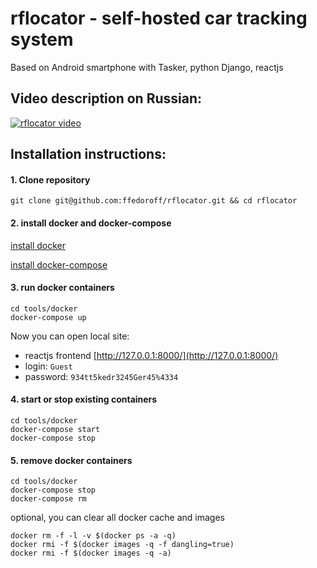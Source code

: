 # rflocator - self-hosted car tracking system

Based on Android smartphone with Tasker, python Django, reactjs

## Video description on Russian:

[![rflocator video](https://img.youtube.com/vi/g8YD1z7sLz8/0.jpg)](https://www.youtube.com/watch?v=g8YD1z7sLz8)

## Installation instructions:

#### 1. Clone repository
```
git clone git@github.com:ffedoroff/rflocator.git && cd rflocator
```

#### 2. install docker and docker-compose

[install docker](https://docs.docker.com/engine/installation/)

[install docker-compose](https://docs.docker.com/compose/install/)

#### 3. run docker containers
```
cd tools/docker
docker-compose up
```
Now you can open local site:
 - reactjs frontend [http://127.0.0.1:8000/](http://127.0.0.1:8000/) 
 - login: `Guest` 
 - password: `934tt5kedr3245Ger45%4334`

#### 4. start or stop existing containers 
```
cd tools/docker
docker-compose start
docker-compose stop
```

#### 5. remove docker containers
```
cd tools/docker
docker-compose stop
docker-compose rm
```

optional, you can clear all docker cache and images
```
docker rm -f -l -v $(docker ps -a -q)
docker rmi -f $(docker images -q -f dangling=true)
docker rmi -f $(docker images -q -a)

